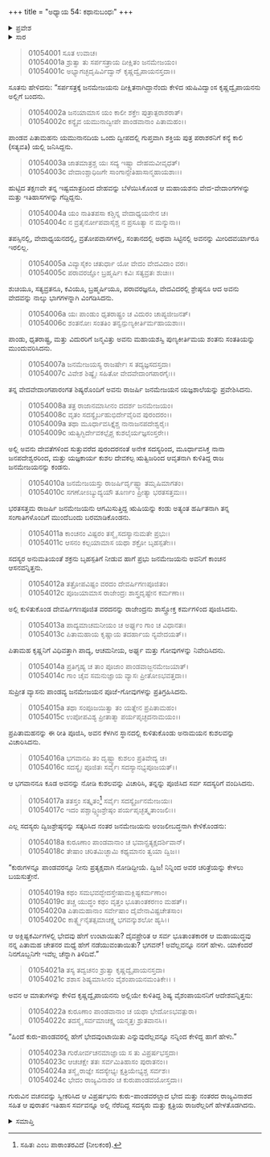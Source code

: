 +++
title = "ಅಧ್ಯಾಯ 54: ಕಥಾನುಬಂಧಃ"
+++

<details><summary>ಪ್ರವೇಶ</summary>


।।   ಓಂ ಓಂ ನಮೋ ನಾರಾಯಣಾಯ।।   ಶ್ರೀ ವೇದವ್ಯಾಸಾಯ ನಮಃ ।।

ಶ್ರೀ ಕೃಷ್ಣದ್ವೈಪಾಯನ ವೇದವ್ಯಾಸ ವಿರಚಿತ  

**ಶ್ರೀ ಮಹಾಭಾರತ**

**ಆದಿ ಪರ್ವ**

**ಆದಿವಂಶಾವತರಣ ಪರ್ವ**

**ಅಧ್ಯಾಯ 54**

</details>


<details><summary>ಸಾರ</summary>

ಜನಮೇಜಯನ ಸರ್ಪಸತ್ರದಲ್ಲಿ ವ್ಯಾಸನ ಆಗಮನ (1-10). ಕುರು-ಪಾಂಡವರ ಕುರಿತು ಪ್ರಶ್ನಿಸಲು ವ್ಯಾಸನು ವೈಶಂಪಾಯನನಿಗೆ ಮಹಾಭಾರತ ಕಥೆಯನ್ನು ಹೇಳಲು ಅನುಮತಿಯನ್ನು ನೀಡಿದುದು (11-24).
</details>


> 01054001 ಸೂತ ಉವಾಚ।  
01054001a ಶ್ರುತ್ವಾ ತು ಸರ್ಪಸತ್ರಾಯ ದೀಕ್ಷಿತಂ ಜನಮೇಜಯಂ।  
01054001c ಅಭ್ಯಾಗಚ್ಛದೃಷಿರ್ವಿದ್ವಾನ್ ಕೃಷ್ಣದ್ವೈಪಾಯನಸ್ತದಾ।।

ಸೂತನು ಹೇಳಿದನು: “ಸರ್ಪಸತ್ರಕ್ಕೆ ಜನಮೇಜಯನು ದೀಕ್ಷಿತನಾಗಿದ್ದಾನೆಂದು ಕೇಳಿದ ಋಷಿವಿದ್ವಾಂಸ ಕೃಷ್ಣದ್ವೈಪಾಯನನು ಅಲ್ಲಿಗೆ ಬಂದನು.

> 01054002a ಜನಯಾಮಾಸ ಯಂ ಕಾಲೀ ಶಕ್ತೇಃ ಪುತ್ರಾತ್ಪರಾಶರಾತ್।  
01054002c ಕನ್ಯೈವ ಯಮುನಾದ್ವೀಪೇ ಪಾಂಡವಾನಾಂ ಪಿತಾಮಹಂ।।

ಪಾಂಡವ ಪಿತಾಮಹನು ಯಮುನಾನದಿಯ ಒಂದು ದ್ವೀಪದಲ್ಲಿ ಗುಪ್ತವಾಗಿ ಶಕ್ತಿಯ ಪುತ್ರ ಪರಾಶರನಿಗೆ ಕನ್ಯೆ ಕಾಲಿ (ಸತ್ಯವತಿ) ಯಲ್ಲಿ ಜನಿಸಿದ್ದನು.

> 01054003a ಜಾತಮಾತ್ರಶ್ಚ ಯಃ ಸದ್ಯ ಇಷ್ಟ್ಯಾ ದೇಹಮವೀವೃಧತ್।   
01054003c ವೇದಾಂಶ್ಚಾಧಿಜಗೇ ಸಾಂಗಾನ್ಸೇತಿಹಾಸಾನ್ಮಹಾಯಶಾಃ।।

ಹುಟ್ಟಿದ ತಕ್ಷಣವೇ ತನ್ನ ಇಷ್ಟಮಾತ್ರದಿಂದ ದೇಹವನ್ನು ಬೆಳೆಯಿಸಿಕೊಂಡ ಆ ಮಹಾಯಶನು ವೇದ-ವೇದಾಂಗಗಳನ್ನು ಮತ್ತು ಇತಿಹಾಸಗಳನ್ನು ಗೆದ್ದಿದ್ದನು.

> 01054004a ಯಂ ನಾತಿತಪಸಾ ಕಶ್ಚಿನ್ನ ವೇದಾಧ್ಯಯನೇನ ಚ।  
01054004c ನ ವ್ರತೈರ್ನೋಪವಾಸೈಶ್ಚ ನ ಪ್ರಸೂತ್ಯಾ ನ ಮನ್ಯುನಾ।।

ತಪಸ್ಸಿನಲ್ಲಿ, ವೇದಾಧ್ಯಯನದಲ್ಲಿ, ವ್ರತೋಪವಾಸಗಳಲ್ಲಿ, ಸಂತಾನದಲ್ಲಿ ಅಥವಾ ಸಿಟ್ಟಿನಲ್ಲಿ ಅವನನ್ನು ಮೀರಿದವರ್ಯಾರೂ ಇರಲಿಲ್ಲ.

> 01054005a ವಿವ್ಯಾಸೈಕಂ ಚತುರ್ಧಾ ಯೋ ವೇದಂ ವೇದವಿದಾಂ ವರಃ।  
01054005c ಪರಾವರಜ್ಞೋ ಬ್ರಹ್ಮರ್ಷಿಃ ಕವಿಃ ಸತ್ಯವ್ರತಃ ಶುಚಿಃ।।

ಶುಚಿಯೂ, ಸತ್ಯವ್ರತನೂ, ಕವಿಯೂ, ಬ್ರಹ್ಮರ್ಷಿಯೂ, ಪರಾವರಜ್ಞನೂ, ವೇದವಿದರಲ್ಲಿ ಶ್ರೇಷ್ಠನೂ ಆದ ಅವನು ವೇದವನ್ನು ನಾಲ್ಕು ಭಾಗಗಳನ್ನಾಗಿ ವಿಂಗಡಿಸಿದನು.

> 01054006a ಯಃ ಪಾಂಡುಂ ಧೃತರಾಷ್ಟ್ರಂ ಚ ವಿದುರಂ ಚಾಪ್ಯಜೀಜನತ್।   
01054006c ಶಂತನೋಃ ಸಂತತಿಂ ತನ್ವನ್ಪುಣ್ಯಕೀರ್ತಿರ್ಮಹಾಯಶಾಃ।।

ಪಾಂಡು, ಧೃತರಾಷ್ಟ್ರ, ಮತ್ತು ವಿದುರರಿಗೆ ಜನ್ಮವಿತ್ತು ಅವನು ಮಹಾಯಶಸ್ವಿ ಪುಣ್ಯಕೀರ್ತಿಮಯ ಶಂತನು ಸಂತತಿಯನ್ನು ಮುಂದುವರಿಸಿದನು.

> 01054007a ಜನಮೇಜಯಸ್ಯ ರಾಜರ್ಷೇಃ ಸ ತದ್ಯಜ್ಞಸದಸ್ತದಾ।  
01054007c ವಿವೇಶ ಶಿಷ್ಯೈಃ ಸಹಿತೋ ವೇದವೇದಾಂಗಪಾರಗೈಃ।।

ತನ್ನ ವೇದವೇದಾಂಗಪಾರಂಗತ ಶಿಷ್ಯರೊಂದಿಗೆ ಅವನು ರಾಜರ್ಷಿ ಜನಮೇಜಯನ ಯಜ್ಞಶಾಲೆಯನ್ನು ಪ್ರವೇಶಿಸಿದನು.

> 01054008a ತತ್ರ ರಾಜಾನಮಾಸೀನಂ ದದರ್ಶ ಜನಮೇಜಯಂ।  
01054008c ವೃತಂ ಸದಸ್ಯೈರ್ಬಹುಭಿರ್ದೇವೈರಿವ ಪುರಂದರಂ।।  
01054009a ತಥಾ ಮೂರ್ಧಾವಸಿಕ್ತೈಶ್ಚ ನಾನಾಜನಪದೇಶ್ವರೈಃ।  
01054009c ಋತ್ವಿಗ್ಭಿರ್ದೇವಕಲ್ಪೈಶ್ಚ ಕುಶಲೈರ್ಯಜ್ಞಸಂಸ್ತರೇ।।

ಅಲ್ಲಿ ಅವನು ದೇವತೆಗಳಿಂದ ಸುತ್ತುವರೆದ ಪುರಂದರನಂತೆ ಅನೇಕ ಸದಸ್ಯರಿಂದ, ಮೂರ್ಧಾವಸಿಕ್ತ ನಾನಾ ಜನಪದೇಶ್ವರರಿಂದ, ಮತ್ತು ಯಜ್ಞಕಾರ್ಯ ಕುಶಲ ದೇವಕಲ್ಪ ಋತ್ವಿಜರಿಂದ ಆವೃತನಾಗಿ ಕುಳಿತಿದ್ದ ರಾಜ ಜನಮೇಜಯನನ್ನು ಕಂಡನು.

> 01054010a ಜನಮೇಜಯಸ್ತು ರಾಜರ್ಷಿರ್ದೃಷ್ಟ್ವಾ ತಮೃಷಿಮಾಗತಂ।   
01054010c ಸಗಣೋಽಬ್ಯುದ್ಯಯೌ ತೂರ್ಣಂ ಪ್ರೀತ್ಯಾ ಭರತಸತ್ತಮಃ।।

ಭರತಸತ್ತಮ ರಾಜರ್ಷಿ ಜನಮೇಜಯನು ಆಗಮಿಸುತ್ತಿದ್ದ ಋಷಿಯನ್ನು ಕಂಡು ಅತ್ಯಂತ ಹರ್ಷಿತನಾಗಿ ತನ್ನ ಸಂಗಾತಿಗಳೊಂದಿಗೆ ಮುಂದೆಬಂದು ಬರಮಾಡಿಕೊಂಡನು.

> 01054011a ಕಾಂಚನಂ ವಿಷ್ಟರಂ ತಸ್ಮೈ ಸದಸ್ಯಾನುಮತೇ ಪ್ರಭುಃ।  
01054011c ಆಸನಂ ಕಲ್ಪಯಾಮಾಸ ಯಥಾ ಶಕ್ರೋ ಬೃಹಸ್ಪತೇಃ।।

ಸದಸ್ಯರ ಅನುಮತಿಯಂತೆ ಶಕ್ರನು ಬೃಹಸ್ಪತಿಗೆ ನೀಡುವ ಹಾಗೆ ಪ್ರಭು ಜನಮೇಜಯನು ಅವನಿಗೆ ಕಾಂಚನ ಆಸನವನ್ನಿತ್ತನು.

> 01054012a ತತ್ರೋಪವಿಷ್ಟಂ ವರದಂ ದೇವರ್ಷಿಗಣಪೂಜಿತಂ।  
01054012c ಪೂಜಯಾಮಾಸ ರಾಜೇಂದ್ರಃ ಶಾಸ್ತ್ರದೃಷ್ಟೇನ ಕರ್ಮಣಾ।।

ಅಲ್ಲಿ ಕುಳಿತುಕೊಂಡ ದೇವರ್ಷಿಗಣಪೂಜಿತ ವರದನನ್ನು ರಾಜೇಂದ್ರನು ಶಾಸ್ತ್ರೋಕ್ತ ಕರ್ಮಗಳಿಂದ ಪೂಜಿಸಿದನು.

> 01054013a ಪಾದ್ಯಮಾಚಮನೀಯಂ ಚ ಅರ್ಘ್ಯಂ ಗಾಂ ಚ ವಿಧಾನತಃ।  
01054013c ಪಿತಾಮಹಾಯ ಕೃಷ್ಣಾಯ ತದರ್ಹಾಯ ನ್ಯವೇದಯತ್।।

ಪಿತಾಮಹ ಕೃಷ್ಣನಿಗೆ ವಿಧಿವತ್ತಾಗಿ ಪಾದ್ಯ, ಆಚಮನೀಯ, ಅರ್ಘ್ಯ ಮತ್ತು ಗೋವುಗಳನ್ನು ನಿವೇದಿಸಿದನು.

> 01054014a ಪ್ರತಿಗೃಹ್ಯ ಚ ತಾಂ ಪೂಜಾಂ ಪಾಂಡವಾಜ್ಜನಮೇಜಯಾತ್।  
01054014c ಗಾಂ ಚೈವ ಸಮನುಜ್ಞಾಯ ವ್ಯಾಸಃ ಪ್ರೀತೋಽಭವತ್ತದಾ।।

ಸುಪ್ರೀತ ವ್ಯಾಸನು ಪಾಂಡವ್ಯ ಜನಮೇಜಯನ ಪೂಜೆ-ಗೋವುಗಳನ್ನು ಪ್ರತಿಗ್ರಹಿಸಿದನು.

> 01054015a ತಥಾ ಸಂಪೂಜಯಿತ್ವಾ ತಂ ಯತ್ನೇನ ಪ್ರಪಿತಾಮಹಂ।   
01054015c ಉಪೋಪವಿಶ್ಯ ಪ್ರೀತಾತ್ಮಾ ಪರ್ಯಪೃಚ್ಛದನಾಮಯಂ।।

ಪ್ರಪಿತಾಮಹನನ್ನು ಈ ರೀತಿ ಪೂಜಿಸಿ, ಅವನ ಕೆಳಗಿನ ಸ್ಥಾನದಲ್ಲಿ ಕುಳಿತುಕೊಂಡು ಅನಾಮಯನ ಕುಶಲವನ್ನು ವಿಚಾರಿಸಿದನು.

> 01054016a ಭಗವಾನಪಿ ತಂ ದೃಷ್ಟ್ವಾ ಕುಶಲಂ ಪ್ರತಿವೇದ್ಯ ಚ।  
01054016c ಸದಸ್ಯೈಃ ಪೂಜಿತಃ ಸರ್ವೈಃ ಸದಸ್ಯಾನಭ್ಯಪೂಜಯತ್।।

ಆ ಭಗವಾನನೂ ಕೂಡ ಅವನನ್ನು ನೋಡಿ ಕುಶಲವನ್ನು ವಿಚಾರಿಸಿ, ತನ್ನನ್ನು ಪೂಜಿಸಿದ ಸರ್ವ ಸದಸ್ಯರಿಗೆ ವಂದಿಸಿದನು.

> 01054017a ತತಸ್ತಂ ಸತ್ಕೃತಂ[^1] ಸರ್ವೈಃ ಸದಸ್ಯೈರ್ಜನಮೇಜಯಃ।  
01054017c ಇದಂ ಪಶ್ಚಾದ್ದ್ವಿಜಶ್ರೇಷ್ಠಂ ಪರ್ಯಪೃಚ್ಛತ್ಕೃತಾಂಜಲಿಃ।।

ಎಲ್ಲ ಸದಸ್ಯರು ದ್ವಿಜಶ್ರೇಷ್ಠನನ್ನು ಸತ್ಕರಿಸಿದ ನಂತರ ಜನಮೇಜಯನು ಅಂಜಲೀಬದ್ಧನಾಗಿ ಕೇಳಿಕೊಂಡನು:

> 01054018a ಕುರೂಣಾಂ ಪಾಂಡವಾನಾಂ ಚ ಭವಾನ್ಪ್ರತ್ಯಕ್ಷದರ್ಶಿವಾನ್।   
01054018c ತೇಷಾಂ ಚರಿತಮಿಚ್ಛಾಮಿ ಕಥ್ಯಮಾನಂ ತ್ವಯಾ ದ್ವಿಜ।।

“ಕುರುಗಳನ್ನೂ ಪಾಂಡವರನ್ನೂ ನೀನು ಪ್ರತ್ಯಕ್ಷವಾಗಿ ನೋಡಿದ್ದೀಯೆ. ದ್ವಿಜ! ನಿನ್ನಿಂದ ಅವರ ಚರಿತ್ರೆಯನ್ನು ಕೇಳಲು ಬಯಸುತ್ತೇನೆ.

> 01054019a ಕಥಂ ಸಮಭವದ್ಭೇದಸ್ತೇಷಾಮಕ್ಲಿಷ್ಟಕರ್ಮಣಾಂ।  
01054019c ತಚ್ಚ ಯುದ್ಧಂ ಕಥಂ ವೃತ್ತಂ ಭೂತಾಂತಕರಣಂ ಮಹತ್।।  
01054020a ಪಿತಾಮಹಾನಾಂ ಸರ್ವೇಷಾಂ ದೈವೇನಾವಿಷ್ಟಚೇತಸಾಂ।  
01054020c ಕಾರ್ತ್ಸ್ನ್ಯೆನೈತತ್ಸಮಾಚಕ್ಷ್ವ ಭಗವನ್ಕುಶಲೋ ಹ್ಯಸಿ।।

ಆ ಅಕ್ಲಿಷ್ಟಕರ್ಮಿಗಳಲ್ಲಿ ಭೇದವು ಹೇಗೆ ಉಂಟಾಯಿತು? ದೈವಪ್ರೇರಿತ ಆ ಸರ್ವ ಭೂತಾಂತಕಾರಕ ಆ ಮಹಾಯುದ್ಧವು ನನ್ನ ಪಿತಾಮಹ ಚೇತನರ ಮಧ್ಯೆ ಹೇಗೆ ನಡೆಯುವಂತಾಯಿತು? ಭಗವನ್! ಅವೆಲ್ಲವನ್ನೂ ನನಗೆ ಹೇಳು. ಯಾಕೆಂದರೆ ನಿನಗೊಬ್ಬನಿಗೇ ಇವೆಲ್ಲ ಚೆನ್ನಾಗಿ ತಿಳಿದಿವೆ.”

> 01054021a ತಸ್ಯ ತದ್ವಚನಂ ಶ್ರುತ್ವಾ ಕೃಷ್ಣದ್ವೈಪಾಯನಸ್ತದಾ।   
01054021c ಶಶಾಸ ಶಿಷ್ಯಮಾಸೀನಂ ವೈಶಂಪಾಯನಮಂತಿಕೇ।।  ।

ಅವನ ಆ ಮಾತುಗಳನ್ನು ಕೇಳಿದ ಕೃಷ್ಣದ್ವೈಪಾಯನನು ಅಲ್ಲಿಯೇ ಕುಳಿತಿದ್ದ ಶಿಷ್ಯ ವೈಶಂಪಾಯನನಿಗೆ ಆದೇಶವನ್ನಿತ್ತನು:

> 01054022a ಕುರೂಣಾಂ ಪಾಂಡವಾನಾಂ ಚ ಯಥಾ ಭೇದೋಽಭವತ್ಪುರಾ।  
01054022c ತದಸ್ಮೈ ಸರ್ವಮಾಚಕ್ಷ್ವ ಯನ್ಮತ್ತಃ ಶ್ರುತವಾನಸಿ।।

“ಹಿಂದೆ ಕುರು-ಪಾಂಡವರಲ್ಲಿ ಹೇಗೆ ಭೇದವುಂಟಾಯಿತು ಎನ್ನುವುದೆಲ್ಲವನ್ನೂ ನನ್ನಿಂದ ಕೇಳಿದ್ದ ಹಾಗೆ ಹೇಳು.”

> 01054023a ಗುರೋರ್ವಚನಮಾಜ್ಞಾಯ ಸ ತು ವಿಪ್ರರ್ಷಭಸ್ತದಾ।  
01054023c ಆಚಚಕ್ಷೇ ತತಃ ಸರ್ವಮಿತಿಹಾಸಂ ಪುರಾತನಂ।।  
01054024a ತಸ್ಮೈ ರಾಜ್ಞೇ ಸದಸ್ಯೇಭ್ಯಃ ಕ್ಷತ್ರಿಯೇಭ್ಯಶ್ಚ ಸರ್ವಶಃ।  
01054024c ಭೇದಂ ರಾಜ್ಯವಿನಾಶಂ ಚ ಕುರುಪಾಂಡವಯೋಸ್ತದಾ।।

ಗುರುವಿನ ವಚನವನ್ನು ಸ್ವೀಕರಿಸಿದ ಆ ವಿಪ್ರರ್ಷಭನು ಕುರು-ಪಾಂಡವರಲ್ಲಾದ ಭೇದ ಮತ್ತು ನಂತರದ ರಾಜ್ಯವಿನಾಶದ ಸಹಿತ ಆ ಪುರಾತನ ಇತಿಹಾಸ ಸರ್ವವನ್ನೂ ಅಲ್ಲಿ ನೆರೆದಿದ್ದ ಸದಸ್ಯರು ಮತ್ತು ಕ್ಷತ್ರಿಯ ರಾಜರೆಲ್ಲರಿಗೆ ಹೇಳತೊಡಗಿದನು.

<details><summary>ಸಮಾಪ್ತಿ</summary>

ಇತಿ ಶ್ರೀ ಮಹಾಭಾರತೇ ಆದಿಪರ್ವಣಿ ಆದಿವಂಶಾವತರಣಿ ಕಥಾನುಬಂಧೇ ಚತುಷ್ಪಂಚಾಶತ್ತಮೋಽಧ್ಯಾಯಃ।।  
ಇದು ಶ್ರೀ ಮಹಾಭಾರತದಲ್ಲಿ ಆದಿಪರ್ವದಲ್ಲಿ ಆದಿವಂಶಾವತರಣ ಪರ್ವದಲ್ಲಿ ಕಥಾನುಬಂಧ ಎನ್ನುವ ಐವತ್ನಾಲ್ಕನೆಯ ಅಧ್ಯಾಯವು.

</details>

[^1]: ಸಹಿತಃ ಎಂಬ ಪಾಠಾಂತರವಿದೆ (ನೀಲಕಂಠ).
